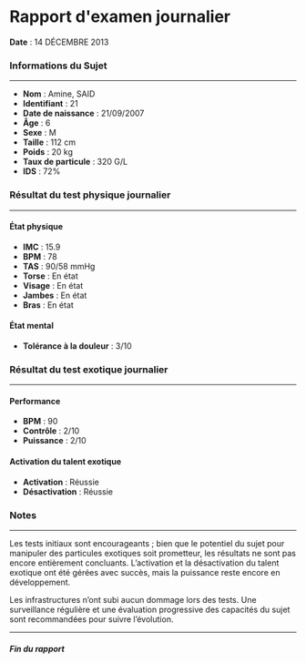 <div class="col">

# Rapport d'examen journalier

**Date** : 14 DÉCEMBRE 2013

### Informations du Sujet

---

- **Nom** : <span class="censored">Amine, SAID</span>
- **Identifiant** : 21
- **Date de naissance** : 21/09/2007
- **Âge** : 6
- **Sexe** : M
- **Taille** : 112 cm
- **Poids** : 20 kg
- **Taux de particule** : 320 G/L
- **IDS** : 72%

### Résultat du test physique journalier

---

#### État physique

- **IMC** : 15.9
- **BPM** : 78
- **TAS** : 90/58 mmHg
- **Torse** : En état
- **Visage** : En état
- **Jambes** : En état
- **Bras** : En état

#### État mental

- **Tolérance à la douleur** : 3/10

### Résultat du test exotique journalier

---

#### Performance

- **BPM** : 90
- **Contrôle** : 2/10
- **Puissance** : 2/10

#### Activation du talent exotique

- **Activation** : Réussie
- **Désactivation** : Réussie

### Notes

---

Les tests initiaux sont encourageants ; bien que le potentiel du sujet pour manipuler des particules exotiques soit prometteur, les résultats ne sont pas encore entièrement concluants. L’activation et la désactivation du talent exotique ont été gérées avec succès, mais la puissance reste encore en développement.

Les infrastructures n’ont subi aucun dommage lors des tests. Une surveillance régulière et une évaluation progressive des capacités du sujet sont recommandées pour suivre l’évolution.

---

<h5 class="endReport">Fin du rapport</h5>
</div>
